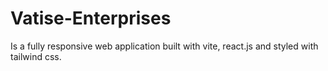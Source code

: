 # Vatise-Enterprises
Is a fully responsive web application built with  vite, react.js and styled with tailwind css.
